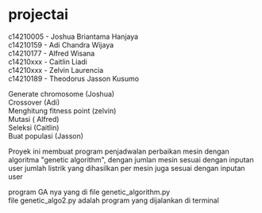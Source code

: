 # projectai

c14210005 - Joshua Briantama Hanjaya\
c14210159 - Adi Chandra Wijaya\
c14210177 - Alfred Wisana\
c14210xxx - Caitlin Liadi\
c14210xxx - Zelvin Laurencia\
c14210189 - Theodorus Jasson Kusumo

Generate chromosome (Joshua)\
Crossover (Adi)\
Menghitung fitness point (zelvin)\
Mutasi ( Alfred)\
Seleksi (Caitlin)\
Buat populasi (Jasson) 

Proyek ini membuat program penjadwalan perbaikan mesin dengan algoritma "genetic algorithm", dengan jumlan mesin sesuai dengan inputan user
jumlah listrik yang dihasilkan per mesin juga sesuai dengan inputan user

program GA nya yang di file genetic_algorithm.py\
file genetic_algo2.py adalah program yang dijalankan di terminal
